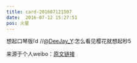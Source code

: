 ```yaml
---
title: card-201607121507
date:  2016-07-12 15:27:51
pos: 火星
---
```

想起口琴版<span class="url-icon"><img alt=[doge] src="https://h5.sinaimg.cn/m/emoticon/icon/others/d_doge-be7f768d78.png" style="width:1em; height:1em;" /></span> //<a href='/n/DeeJay_Y'>@DeeJay_Y</a>:怎么看见樱花就想起秒5

来源于个人weibo：[原文链接](https://m.weibo.cn/status/DEsMKxREQ?mblogid=DEsMKxREQ)